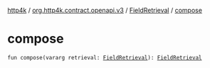 [http4k](../../index.md) / [org.http4k.contract.openapi.v3](../index.md) / [FieldRetrieval](index.md) / [compose](./compose.md)

# compose

`fun compose(vararg retrieval: `[`FieldRetrieval`](index.md)`): `[`FieldRetrieval`](index.md)